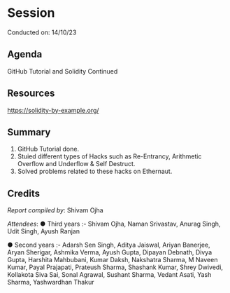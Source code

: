 <!--
 - Replace all the {} with their values. Name this file as Session {Session no.}.md (without braces) and submit a PR.
-->

# Session

Conducted on: 14/10/23

## Agenda

GitHub Tutorial and Solidity Continued

## Resources

https://solidity-by-example.org/

## Summary

1. GitHub Tutorial done.
2. Stuied different types of Hacks such as Re-Entrancy, Arithmetic Overflow and Underflow & Self Destruct.
3. Solved problems related to these hacks on Ethernaut.

## Credits

_Report compiled by_: Shivam Ojha

_Attendees_:
● Third years :- Shivam Ojha, Naman Srivastav, Anurag Singh, Udit Singh, Ayush Ranjan

● Second years :- Adarsh Sen Singh, Aditya Jaiswal, Ariyan Banerjee, Aryan Sherigar, Ashmika Verma, Ayush Gupta, Dipayan Debnath, Divya Gupta, Harshita Mahbubani, Kumar Daksh, Nakshatra Sharma, M Naveen Kumar, Payal Prajapati, Prateush Sharma, Shashank Kumar, Shrey Dwivedi, Kollakota Siva Sai, Sonal Agrawal, Sushant Sharma, Vedant Asati, Yash Sharma, Yashwardhan Thakur
